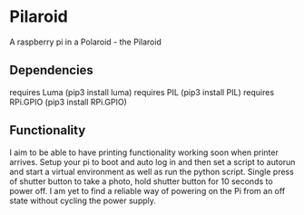 # Pilaroid
A raspberry pi in a Polaroid - the Pilaroid

## Dependencies
requires Luma (pip3 install luma)
requires PIL (pip3 install PIL)
requires RPi.GPIO (pip3 install RPi.GPIO)

## Functionality
I aim to be able to have printing functionality working soon when printer arrives.
Setup your pi to boot and auto log in and then set a script to autorun and start a virtual environment as well as run the python script.
Single press of shutter button to take a photo, hold shutter button for 10 seconds to power off.
I am yet to find a reliable way of powering on the Pi from an off state without cycling the power supply.
